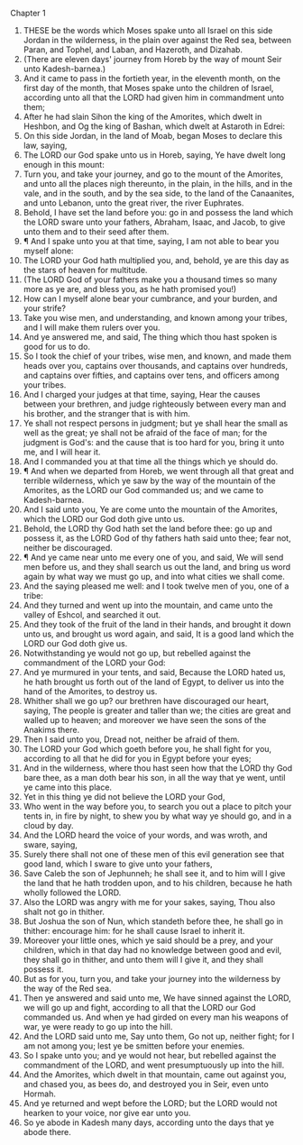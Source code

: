 

Chapter 1

1. THESE be the words which Moses spake unto all Israel on this side Jordan in the wilderness, in the plain over against the Red sea, between Paran, and Tophel, and Laban, and Hazeroth, and Dizahab.
2. (There are eleven days' journey from Horeb by the way of mount Seir unto Kadesh-barnea.)
3. And it came to pass in the fortieth year, in the eleventh month, on the first day of the month, that Moses spake unto the children of Israel, according unto all that the LORD had given him in commandment unto them;
4. After he had slain Sihon the king of the Amorites, which dwelt in Heshbon, and Og the king of Bashan, which dwelt at Astaroth in Edrei:
5. On this side Jordan, in the land of Moab, began Moses to declare this law, saying,
6. The LORD our God spake unto us in Horeb, saying, Ye have dwelt long enough in this mount:
7. Turn you, and take your journey, and go to the mount of the Amorites, and unto all the places nigh thereunto, in the plain, in the hills, and in the vale, and in the south, and by the sea side, to the land of the Canaanites, and unto Lebanon, unto the great river, the river Euphrates.
8. Behold, I have set the land before you: go in and possess the land which the LORD sware unto your fathers, Abraham, Isaac, and Jacob, to give unto them and to their seed after them.
9. ¶ And I spake unto you at that time, saying, I am not able to bear you myself alone:
10. The LORD your God hath multiplied you, and, behold, ye are this day as the stars of heaven for multitude.
11. (The LORD God of your fathers make you a thousand times so many more as ye are, and bless you, as he hath promised you!)
12. How can I myself alone bear your cumbrance, and your burden, and your strife?
13. Take you wise men, and understanding, and known among your tribes, and I will make them rulers over you.
14. And ye answered me, and said, The thing which thou hast spoken is good for us to do.
15. So I took the chief of your tribes, wise men, and known, and made them heads over you, captains over thousands, and captains over hundreds, and captains over fifties, and captains over tens, and officers among your tribes.
16. And I charged your judges at that time, saying, Hear the causes between your brethren, and judge righteously between every man and his brother, and the stranger that is with him.
17. Ye shall not respect persons in judgment; but ye shall hear the small as well as the great; ye shall not be afraid of the face of man; for the judgment is God's: and the cause that is too hard for you, bring it unto me, and I will hear it.
18. And I commanded you at that time all the things which ye should do.
19. ¶ And when we departed from Horeb, we went through all that great and terrible wilderness, which ye saw by the way of the mountain of the Amorites, as the LORD our God commanded us; and we came to Kadesh-barnea.
20. And I said unto you, Ye are come unto the mountain of the Amorites, which the LORD our God doth give unto us.
21. Behold, the LORD thy God hath set the land before thee: go up and possess it, as the LORD God of thy fathers hath said unto thee; fear not, neither be discouraged.
22. ¶ And ye came near unto me every one of you, and said, We will send men before us, and they shall search us out the land, and bring us word again by what way we must go up, and into what cities we shall come.
23. And the saying pleased me well: and I took twelve men of you, one of a tribe:
24. And they turned and went up into the mountain, and came unto the valley of Eshcol, and searched it out.
25. And they took of the fruit of the land in their hands, and brought it down unto us, and brought us word again, and said, It is a good land which the LORD our God doth give us.
26. Notwithstanding ye would not go up, but rebelled against the commandment of the LORD your God:
27. And ye murmured in your tents, and said, Because the LORD hated us, he hath brought us forth out of the land of Egypt, to deliver us into the hand of the Amorites, to destroy us.
28. Whither shall we go up?  our brethren have discouraged our heart, saying, The people is greater and taller than we; the cities are great and walled up to heaven; and moreover we have seen the sons of the Anakims there.
29. Then I said unto you, Dread not, neither be afraid of them.
30. The LORD your God which goeth before you, he shall fight for you, according to all that he did for you in Egypt before your eyes;
31. And in the wilderness, where thou hast seen how that the LORD thy God bare thee, as a man doth bear his son, in all the way that ye went, until ye came into this place.
32. Yet in this thing ye did not believe the LORD your God,
33. Who went in the way before you, to search you out a place to pitch your tents in, in fire by night, to shew you by what way ye should go, and in a cloud by day.
34. And the LORD heard the voice of your words, and was wroth, and sware, saying,
35. Surely there shall not one of these men of this evil generation see that good land, which I sware to give unto your fathers,
36. Save Caleb the son of Jephunneh; he shall see it, and to him will I give the land that he hath trodden upon, and to his children, because he hath wholly followed the LORD.
37. Also the LORD was angry with me for your sakes, saying, Thou also shalt not go in thither.
38. But Joshua the son of Nun, which standeth before thee, he shall go in thither: encourage him: for he shall cause Israel to inherit it.
39. Moreover your little ones, which ye said should be a prey, and your children, which in that day had no knowledge between good and evil, they shall go in thither, and unto them will I give it, and they shall possess it.
40. But as for you, turn you, and take your journey into the wilderness by the way of the Red sea.
41. Then ye answered and said unto me, We have sinned against the LORD, we will go up and fight, according to all that the LORD our God commanded us.  And when ye had girded on every man his weapons of war, ye were ready to go up into the hill.
42. And the LORD said unto me, Say unto them, Go not up, neither fight; for I am not among you; lest ye be smitten before your enemies.
43. So I spake unto you; and ye would not hear, but rebelled against the commandment of the LORD, and went presumptuously up into the hill.
44. And the Amorites, which dwelt in that mountain, came out against you, and chased you, as bees do, and destroyed you in Seir, even unto Hormah.
45. And ye returned and wept before the LORD; but the LORD would not hearken to your voice, nor give ear unto you.
46. So ye abode in Kadesh many days, according unto the days that ye abode there.
